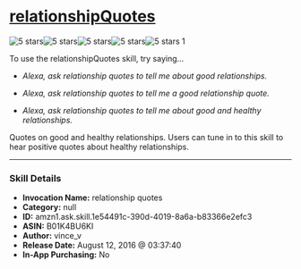 # [relationshipQuotes](http://alexa.amazon.com/#skills/amzn1.ask.skill.1e54491c-390d-4019-8a6a-b83366e2efc3)
![5 stars](../../images/ic_star_black_18dp_1x.png)![5 stars](../../images/ic_star_black_18dp_1x.png)![5 stars](../../images/ic_star_black_18dp_1x.png)![5 stars](../../images/ic_star_black_18dp_1x.png)![5 stars](../../images/ic_star_black_18dp_1x.png) 1

To use the relationshipQuotes skill, try saying...

* *Alexa, ask relationship quotes to tell me about good relationships.*

* *Alexa, ask relationship quotes to tell me a good relationship quote.*

* *Alexa, ask relationship quotes to tell me about good and healthy relationships.*

Quotes on good and healthy relationships. Users can tune in to this skill to hear positive quotes about healthy relationships.

***

### Skill Details

* **Invocation Name:** relationship quotes
* **Category:** null
* **ID:** amzn1.ask.skill.1e54491c-390d-4019-8a6a-b83366e2efc3
* **ASIN:** B01K4BU6KI
* **Author:** vince_v
* **Release Date:** August 12, 2016 @ 03:37:40
* **In-App Purchasing:** No
